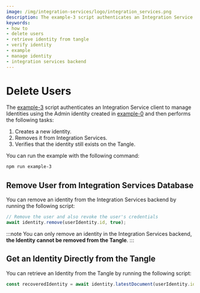 ```yaml
---
image: /img/integration-services/logo/integration_services.png
description: The example-3 script authenticates an Integration Service client to manage Identities using the Admin identity created in example-0 and then creates a new identity, removes it from Integration Services, and verifies that the identity still exists on the Tangle.
keywords:
- how to
- delete users
- retrieve identity from tangle
- verify identity
- example
- manage identity
- integration services backend
---
```



# Delete Users

The [example-3](https://github.com/iotaledger/integration-services/blob/master/clients/node/examples/3-DeleteUser.ts)
script authenticates an Integration Service client to manage Identities using the Admin identity created in [example-0](how-to-run-examples) and then performs the following tasks:

1. Creates a new identity.
2. Removes it from Integration Services.
3. Verifies that the identity still exists on the Tangle.

You can run the example with the following command:

```bash
npm run example-3
```

## Remove User from Integration Services Database

You can remove an identity from the Integration Services backend by running the following script:

```js
// Remove the user and also revoke the user's credentials
await identity.remove(userIdentity.id, true);
```

:::note
You can only remove an identity in the Integration Services backend, **the Identity cannot be removed from the Tangle**.
:::

## Get an Identity Directly from the Tangle

You can retrieve an Identity from the Tangle by running the following script:

```js
const recoveredIdentity = await identity.latestDocument(userIdentity.id);
```